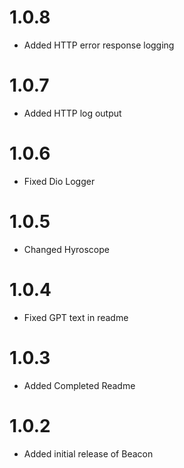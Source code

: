 # 1.0.8

- Added HTTP error response logging

# 1.0.7

- Added HTTP log output

# 1.0.6

- Fixed Dio Logger

# 1.0.5

- Changed Hyroscope
  
# 1.0.4

- Fixed GPT text in readme
  
# 1.0.3

- Added Completed Readme
  
# 1.0.2

- Added initial release of Beacon
